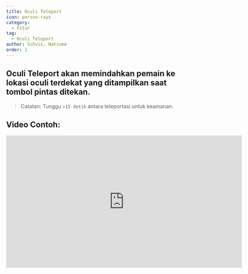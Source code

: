 ```yaml
---
title: 0culi Teleport
icon: person-rays
category:
  - Fitur
tag:
  - 0culi Teleport
author: Schvis, Natsume
order: 1
---
```


## Oculi Teleport akan memindahkan pemain ke lokasi oculi terdekat yang ditampilkan saat tombol pintas ditekan.

> Catatan: Tunggu `>15 detik` antara teleportasi untuk keamanan.

## Video Contoh:

<iframe width="640" height="360" src="https://www.youtube.com/embed/j2Yu31J7Yh4?list=PL5eI1Tb64p56g27qfYk7VuFTz4FK6YrKa" title="Korepi - Oculi/ChestTeleport" frameborder="0" allow="accelerometer; autoplay; clipboard-write; encrypted-media; gyroscope; picture-in-picture; web-share" allowfullscreen></iframe>